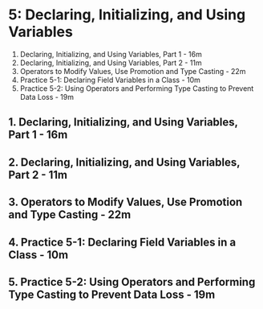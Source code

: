 # 5: Declaring, Initializing, and Using Variables

1. Declaring, Initializing, and Using Variables, Part 1 - 16m
2. Declaring, Initializing, and Using Variables, Part 2 - 11m
3. Operators to Modify Values, Use Promotion and Type Casting - 22m
4. Practice 5-1: Declaring Field Variables in a Class - 10m
5. Practice 5-2: Using Operators and Performing Type Casting to Prevent Data Loss - 19m

## 1. Declaring, Initializing, and Using Variables, Part 1 - 16m
## 2. Declaring, Initializing, and Using Variables, Part 2 - 11m
## 3. Operators to Modify Values, Use Promotion and Type Casting - 22m
## 4. Practice 5-1: Declaring Field Variables in a Class - 10m
## 5. Practice 5-2: Using Operators and Performing Type Casting to Prevent Data Loss - 19m
